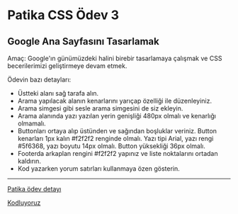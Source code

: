 # Patika CSS Ödev 3
## Google Ana Sayfasını Tasarlamak
Amaç: Google'ın günümüzdeki halini birebir tasarlamaya çalışmak ve CSS becerilerimizi geliştirmeye devam etmek.

Ödevin bazı detayları:
* Üstteki alanı sağ tarafa alın.
* Arama yapılacak alanın kenarlarını yarıçap özelliği ile düzenleyiniz.
* Arama simgesi gibi sesle arama simgesini de siz ekleyin.
* Arama alanında yazı yazılan yerin genişliği 480px olmalı ve kenarlığı olmamalı.
* Buttonları ortaya alıp üstünden ve sağından boşluklar veriniz. Button kenarları 1px kalın #f2f2f2 renginde olmalı. Yazı tipi Arial, yazı rengi #5f6368, yazı boyutu 14px olmalı. Button yüksekliği 36px olmalı.
* Footerda arkaplan rengini #f2f2f2 yapınız ve liste noktalarını ortadan kaldırın.
* Kod yazarken yorum satırları kullanmaya özen gösterin.
***
[Patika ödev detayı](https://app.patika.dev/courses/css/cssodev3)

[Kodluyoruz](https://kodluyoruz.org/tr/kodluyoruz/)